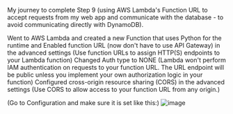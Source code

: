 My journey to complete Step 9 (using AWS Lambda's Function URL to accept requests from my web app and communicate with the database - to avoid communicating directly with DynamoDB).

Went to AWS Lambda and created a new Function that uses Python for the runtime and Enabled function URL (now don't have to use API Gateway) in the advanced settings (Use function URLs to assign HTTP(S) endpoints to your Lambda function)
Changed Auth type to NONE (Lambda won't perform IAM authentication on requests to your function URL. The URL endpoint will be public unless you implement your own authorization logic in your function)
Configured cross-origin resource sharing (CORS) in the advanced settings (Use CORS to allow access to your function URL from any origin.)

(Go to Configuration and make sure it is set like this:)
![image](https://github.com/StudentLoans999/AWS/assets/77641113/81ce1475-d427-4d9e-8ceb-a2439f10a7bf)
